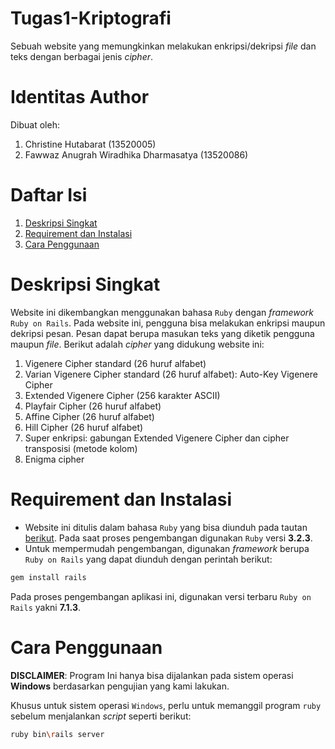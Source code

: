# Tugas1-Kriptografi
Sebuah website yang memungkinkan melakukan enkripsi/dekripsi _file_ dan teks dengan berbagai jenis _cipher_.

# Identitas Author
Dibuat oleh: 
1. Christine Hutabarat (13520005)
2. Fawwaz Anugrah Wiradhika Dharmasatya (13520086)

# Daftar Isi
1. [Deskripsi Singkat](#deskripsi-singkat)
2. [Requirement dan Instalasi](#requirement-dan-instalasi)
3. [Cara Penggunaan](#cara-penggunaan)

# Deskripsi Singkat
Website ini dikembangkan menggunakan bahasa `Ruby` dengan _framework_ `Ruby on Rails`. Pada website ini, pengguna bisa melakukan enkripsi maupun dekripsi pesan. Pesan dapat berupa masukan teks yang diketik pengguna maupun _file_. Berikut adalah _cipher_ yang didukung website ini:
1. Vigenere Cipher standard (26 huruf alfabet)
2. Varian Vigenere Cipher standard (26 huruf alfabet): Auto-Key Vigenere Cipher
3. Extended Vigenere Cipher (256 karakter ASCII)
4. Playfair Cipher (26 huruf alfabet)
5. Affine Cipher (26 huruf alfabet)
6. Hill Cipher (26 huruf alfabet)
7. Super enkripsi: gabungan Extended Vigenere Cipher dan cipher transposisi (metode
kolom)
8. Enigma cipher

# Requirement dan Instalasi
- Website ini ditulis dalam bahasa `Ruby` yang bisa diunduh pada tautan [berikut](https://www.ruby-lang.org/en/downloads/). Pada saat proses pengembangan digunakan `Ruby` versi **3.2.3**. 
- Untuk mempermudah pengembangan, digunakan _framework_ berupa `Ruby on Rails` yang dapat diunduh dengan perintah berikut:
```sh
gem install rails
```
Pada proses pengembangan aplikasi ini, digunakan versi terbaru `Ruby on Rails` yakni **7.1.3**. 

# Cara Penggunaan
**DISCLAIMER**: Program Ini hanya bisa dijalankan pada sistem operasi **Windows** berdasarkan pengujian yang kami lakukan.

Khusus untuk sistem operasi `Windows`, perlu untuk memanggil program `ruby` sebelum menjalankan _script_ seperti berikut:
```sh
ruby bin\rails server
```